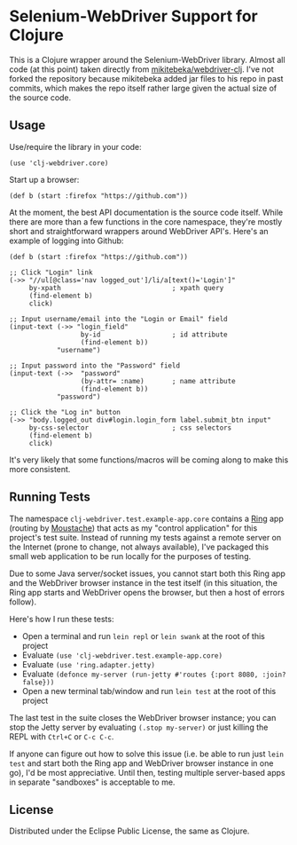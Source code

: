 # Selenium-WebDriver Support for Clojure

This is a Clojure wrapper around the Selenium-WebDriver library. Almost all code (at this point) taken directly from [mikitebeka/webdriver-clj][webdriver-orig]. I've not forked the repository because mikitebeka added jar files to his repo in past commits, which makes the repo itself rather large given the actual size of the source code.

## Usage

Use/require the library in your code:

    (use 'clj-webdriver.core)

Start up a browser:

    (def b (start :firefox "https://github.com"))

At the moment, the best API documentation is the source code itself. While there are more than a few functions in the core namespace, they're mostly short and straightforward wrappers around WebDriver API's. Here's an example of logging into Github:

    (def b (start :firefox "https://github.com"))
    
    ;; Click "Login" link
    (->> "//ul[@class='nav logged_out']/li/a[text()='Login']"
         by-xpath                            ; xpath query
         (find-element b)
         click)
    
    ;; Input username/email into the "Login or Email" field
    (input-text (->> "login_field"
                      by-id                  ; id attribute
                      (find-element b))
                "username")
    
    ;; Input password into the "Password" field
    (input-text (->>  "password"
                      (by-attr= :name)       ; name attribute
                      (find-element b))
                "password")
    
    ;; Click the "Log in" button
    (->> "body.logged_out div#login.login_form label.submit_btn input"
         by-css-selector                     ; css selectors
         (find-element b)
         click)

It's very likely that some functions/macros will be coming along to make this more consistent.

## Running Tests

The namespace `clj-webdriver.test.example-app.core` contains a [Ring][ring-github] app (routing by [Moustache][moustache-github]) that acts as my "control application" for this project's test suite. Instead of running my tests against a remote server on the Internet (prone to change, not always available), I've packaged this small web application to be run locally for the purposes of testing.

Due to some Java server/socket issues, you cannot start both this Ring app and the WebDriver browser instance in the test itself (in this situation, the Ring app starts and WebDriver opens the browser, but then a host of errors follow).

Here's how I run these tests:

* Open a terminal and run `lein repl` or `lein swank` at the root of this project
* Evaluate `(use 'clj-webdriver.test.example-app.core)`
* Evaluate `(use 'ring.adapter.jetty)`
* Evaluate `(defonce my-server (run-jetty #'routes {:port 8080, :join? false}))`
* Open a new terminal tab/window and run `lein test` at the root of this project

The last test in the suite closes the WebDriver browser instance; you can stop the Jetty server by evaluating `(.stop my-server)` or just killing the REPL with `Ctrl+C` or `C-c C-c`.

If anyone can figure out how to solve this issue (i.e. be able to run just `lein test` and start both the Ring app and WebDriver browser instance in one go), I'd be most appreciative. Until then, testing multiple server-based apps in separate "sandboxes" is acceptable to me.

## License

Distributed under the Eclipse Public License, the same as Clojure.

[webdriver-orig]: https://github.com/mikitebeka/webdriver-clj
[ring-github]: https://github.com/mmcgrana/ring
[moustache-github]: https://github.com/cgrand/moustache
